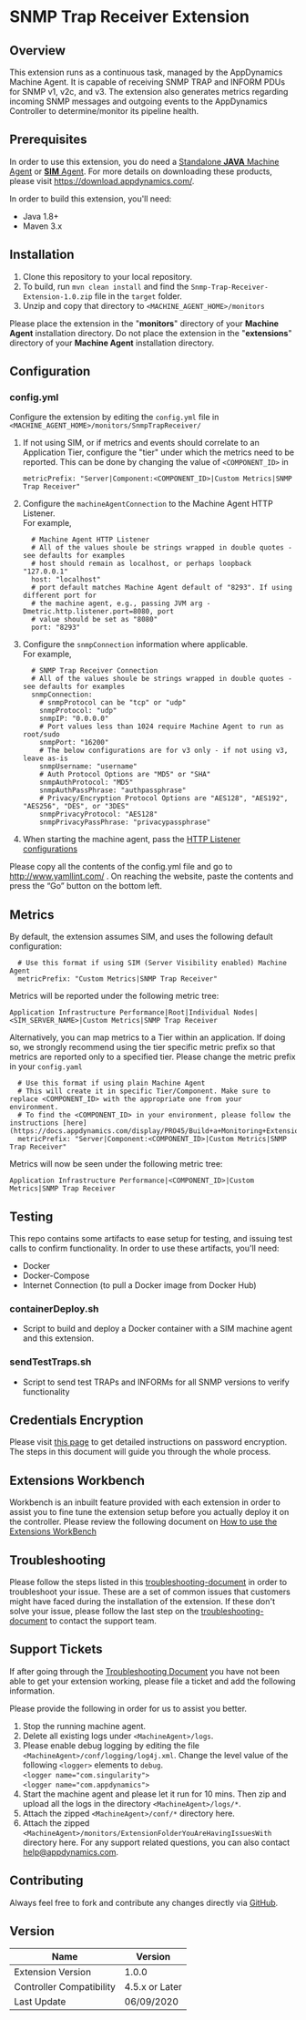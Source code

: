 # SNMP Trap Receiver Extension
## Overview
This extension runs as a continuous task, managed by the AppDynamics Machine Agent.  It is capable of receiving SNMP TRAP and INFORM PDUs for SNMP v1, v2c, and v3.  The extension also generates metrics regarding incoming SNMP messages and outgoing events to the AppDynamics Controller to determine/monitor its pipeline health.
 
## Prerequisites
In order to use this extension, you do need a [Standalone __JAVA__ Machine Agent](https://docs.appdynamics.com/display/PRO45/Standalone+Machine+Agents) or [__SIM__ Agent](https://docs.appdynamics.com/display/PRO45/Server+Visibility).  For more details on downloading these products, please  visit https://download.appdynamics.com/.

In order to build this extension, you'll need:
- Java 1.8+
- Maven 3.x

## Installation
1. Clone this repository to your local repository.
2. To build, run `mvn clean install` and find the `Snmp-Trap-Receiver-Extension-1.0.zip` file in the `target` folder.
3. Unzip and copy that directory to `<MACHINE_AGENT_HOME>/monitors`

Please place the extension in the "__monitors__" directory of your __Machine Agent__ installation directory. Do not place the extension in the "__extensions__" directory of your __Machine Agent__ installation directory.

## Configuration
### config.yml
Configure the extension by editing the `config.yml` file in `<MACHINE_AGENT_HOME>/monitors/SnmpTrapReceiver/`
1. If not using SIM, or if metrics and events should correlate to an Application Tier, configure the "tier" under which the metrics need to be reported. This can be done by changing the value of `<COMPONENT_ID>` in

     `metricPrefix: "Server|Component:<COMPONENT_ID>|Custom Metrics|SNMP Trap Receiver"`

2. Configure the `machineAgentConnection` to the Machine Agent HTTP Listener.<br/>For example,
 
    ```
      # Machine Agent HTTP Listener
      # All of the values shoule be strings wrapped in double quotes - see defaults for examples
      # host should remain as localhost, or perhaps loopback "127.0.0.1"
      host: "localhost"
      # port default matches Machine Agent default of "8293". If using different port for
      # the machine agent, e.g., passing JVM arg -Dmetric.http.listener.port=8080, port
      # value should be set as "8080"
      port: "8293"
    ```
 3. Configure the `snmpConnection` information where applicable.<br/>For example,
    ```
      # SNMP Trap Receiver Connection
      # All of the values shoule be strings wrapped in double quotes - see defaults for examples
      snmpConnection:
        # snmpProtocol can be "tcp" or "udp"
        snmpProtocol: "udp"
        snmpIP: "0.0.0.0"
        # Port values less than 1024 require Machine Agent to run as root/sudo
        snmpPort: "16200"
        # The below configurations are for v3 only - if not using v3, leave as-is
        snmpUsername: "username"
        # Auth Protocol Options are "MD5" or "SHA"
        snmpAuthProtocol: "MD5"
        snmpAuthPassPhrase: "authpassphrase"
        # Privacy/Encryption Protocol Options are "AES128", "AES192", "AES256", "DES", or "3DES"
        snmpPrivacyProtocol: "AES128"
        snmpPrivacyPassPhrase: "privacypassphrase"
    ```
 4. When starting the machine agent, pass the [HTTP Listener configurations](https://docs.appdynamics.com/display/PRO45/Standalone+Machine+Agent+HTTP+Listener)
 
Please copy all the contents of the config.yml file and go to http://www.yamllint.com/ . On reaching the website, paste the contents and press the “Go” button on the bottom left.

## Metrics
By default, the extension assumes SIM, and uses the following default configuration:
    
    
      # Use this format if using SIM (Server Visibility enabled) Machine Agent
      metricPrefix: "Custom Metrics|SNMP Trap Receiver"
    
    
Metrics will be reported under the following metric tree:

`Application Infrastructure Performance|Root|Individual Nodes|<SIM_SERVER_NAME>|Custom Metrics|SNMP Trap Receiver`

Alternatively, you can map metrics to a Tier within an application. If doing so, we strongly recommend using the tier specific metric prefix so that metrics are reported only to a specified tier. Please change the metric prefix in your `config.yaml`

    
      # Use this format if using plain Machine Agent
      # This will create it in specific Tier/Component. Make sure to replace <COMPONENT_ID> with the appropriate one from your       environment.
      # To find the <COMPONENT_ID> in your environment, please follow the instructions [here] (https://docs.appdynamics.com/display/PRO45/Build+a+Monitoring+Extension+Using+Java)
      metricPrefix: "Server|Component:<COMPONENT_ID>|Custom Metrics|SNMP Trap Receiver"
    
Metrics will now be seen under the following metric tree:

`Application Infrastructure Performance|<COMPONENT_ID>|Custom Metrics|SNMP Trap Receiver`

## Testing
This repo contains some artifacts to ease setup for testing, and issuing test calls to confirm functionality.  In order to use these artifacts, you'll need:
- Docker
- Docker-Compose
- Internet Connection (to pull a Docker image from Docker Hub)

### containerDeploy.sh
- Script to build and deploy a Docker container with a SIM machine agent and this extension.

### sendTestTraps.sh
- Script to send test TRAPs and INFORMs for all SNMP versions to verify functionality

## Credentials Encryption
Please visit [this page](https://community.appdynamics.com/t5/Knowledge-Base/How-to-use-Password-Encryption-with-Extensions/ta-p/29397) to get detailed instructions on password encryption. The steps in this document will guide you through the whole process.

## Extensions Workbench
Workbench is an inbuilt feature provided with each extension in order to assist you to fine tune the extension setup before you actually deploy it on the controller. Please review the following document on [How to use the Extensions WorkBench](https://community.appdynamics.com/t5/Knowledge-Base/How-to-use-the-Extensions-WorkBench/ta-p/30130)

## Troubleshooting
Please follow the steps listed in this [troubleshooting-document](https://community.appdynamics.com/t5/Knowledge-Base/How-to-troubleshoot-missing-custom-metrics-or-extensions-metrics/ta-p/28695) in order to troubleshoot your issue. These are a set of common issues that customers might have faced during the installation of the extension. If these don't solve your issue, please follow the last step on the [troubleshooting-document](https://community.appdynamics.com/t5/Knowledge-Base/How-to-troubleshoot-missing-custom-metrics-or-extensions-metrics/ta-p/28695) to contact the support team.

## Support Tickets
If after going through the [Troubleshooting Document](https://community.appdynamics.com/t5/Knowledge-Base/How-to-troubleshoot-missing-custom-metrics-or-extensions-metrics/ta-p/28695) you have not been able to get your extension working, please file a ticket and add the following information.

Please provide the following in order for us to assist you better.

1. Stop the running machine agent.
2. Delete all existing logs under `<MachineAgent>/logs`.
3. Please enable debug logging by editing the file `<MachineAgent>/conf/logging/log4j.xml`. Change the level value of the following `<logger>` elements to `debug`.
   </br>`<logger name="com.singularity">`
   </br>`<logger name="com.appdynamics">`
4. Start the machine agent and please let it run for 10 mins. Then zip and upload all the logs in the directory `<MachineAgent>/logs/*`.
5. Attach the zipped `<MachineAgent>/conf/*` directory here.
6. Attach the zipped `<MachineAgent>/monitors/ExtensionFolderYouAreHavingIssuesWith` directory here.
For any support related questions, you can also contact [help@appdynamics.com](mailto:help@appdynamics.com).

## Contributing
Always feel free to fork and contribute any changes directly via [GitHub](https://github.com/Appdynamics/snmp-trap-receiver-extension).

## Version
Name |	Version
---|---
Extension Version |	1.0.0
Controller Compatibility | 4.5.x or Later
Last Update |	06/09/2020

